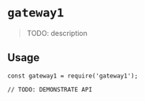 # `gateway1`

> TODO: description

## Usage

```
const gateway1 = require('gateway1');

// TODO: DEMONSTRATE API
```
